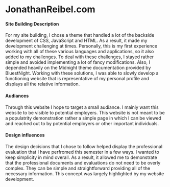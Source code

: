 # JonathanReibel.com

#### Site Building Description
For my site building, I chose a theme that handled a lot of the backside development of CSS, JavaScript and HTML. As a result, it made my development challenging at times. Personally, this is my first experience working with all of these various languages and applications, so it also added to my challenges. To deal with these challenges, I stayed rather simple and avoided implementing a lot of fancy modifications. Also, I depended heavily on the Midnight theme documentation provided by BluestNight. Working with these solutions, I was able to slowly develop a functioning website that is representative of my personal profile and displays all the relative information. 

#### Audiances
Through this website I hope to target a small audiance. I mainly want this website to be visible to potential employers. This website is not meant to be a populatrity demonstration rather a simple page in which I can be viewed and reached out to by potential employers or other important individuals. 

#### Design influences
The design decisions that I chose to follow helped display the professional evaluation that I have perfromed this semester in a few ways. I wanted to keep simplicity in mind overall. As a result, it allowed me to demonstrate that the professional documents and evaluations do not need to be overly complex. They can be simple and straightforward providing all of the necessary information. This concept was largely highlighted by my website development.
